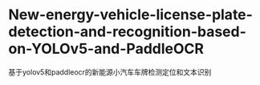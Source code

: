 # New-energy-vehicle-license-plate-detection-and-recognition-based-on-YOLOv5-and-PaddleOCR
基于yolov5和paddleocr的新能源小汽车车牌检测定位和文本识别
